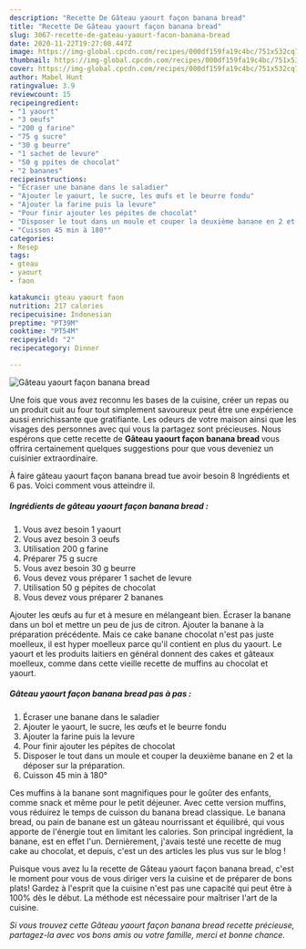 ```yaml
---
description: "Recette De Gâteau yaourt façon banana bread"
title: "Recette De Gâteau yaourt façon banana bread"
slug: 3067-recette-de-gateau-yaourt-facon-banana-bread
date: 2020-11-22T19:27:08.447Z
image: https://img-global.cpcdn.com/recipes/000df159fa19c4bc/751x532cq70/gateau-yaourt-facon-banana-bread-photo-principale-de-la-recette.jpg
thumbnail: https://img-global.cpcdn.com/recipes/000df159fa19c4bc/751x532cq70/gateau-yaourt-facon-banana-bread-photo-principale-de-la-recette.jpg
cover: https://img-global.cpcdn.com/recipes/000df159fa19c4bc/751x532cq70/gateau-yaourt-facon-banana-bread-photo-principale-de-la-recette.jpg
author: Mabel Hunt
ratingvalue: 3.9
reviewcount: 15
recipeingredient:
- "1 yaourt"
- "3 oeufs"
- "200 g farine"
- "75 g sucre"
- "30 g beurre"
- "1 sachet de levure"
- "50 g ppites de chocolat"
- "2 bananes"
recipeinstructions:
- "Écraser une banane dans le saladier"
- "Ajouter le yaourt, le sucre, les œufs et le beurre fondu"
- "Ajouter la farine puis la levure"
- "Pour finir ajouter les pépites de chocolat"
- "Disposer le tout dans un moule et couper la deuxième banane en 2 et la déposer sur la préparation."
- "Cuisson 45 min à 180°"
categories:
- Resep
tags:
- gteau
- yaourt
- faon

katakunci: gteau yaourt faon 
nutrition: 217 calories
recipecuisine: Indonesian
preptime: "PT39M"
cooktime: "PT54M"
recipeyield: "2"
recipecategory: Dinner

---
```



![Gâteau yaourt façon banana bread](https://img-global.cpcdn.com/recipes/000df159fa19c4bc/751x532cq70/gateau-yaourt-facon-banana-bread-photo-principale-de-la-recette.jpg)

Une fois que vous avez reconnu les bases de la cuisine, créer un repas ou un produit cuit au four tout simplement savoureux peut être une expérience aussi enrichissante que gratifiante. Les odeurs de votre maison ainsi que les visages des personnes avec qui vous la partagez sont précieuses. Nous espérons que cette recette de <strong> Gâteau yaourt façon banana bread </strong> vous offrira certainement quelques suggestions pour que vous deveniez un cuisinier extraordinaire.

<!--inarticleads1-->

À faire gâteau yaourt façon banana bread tue avoir besoin 8 Ingrédients et 6 pas. Voici comment vous atteindre il.

##### Ingrédients de gâteau yaourt façon banana bread :

1. Vous avez besoin 1 yaourt
1. Vous avez besoin 3 oeufs
1. Utilisation 200 g farine
1. Préparer 75 g sucre
1. Vous avez besoin 30 g beurre
1. Vous devez vous préparer 1 sachet de levure
1. Utilisation 50 g pépites de chocolat
1. Vous devez vous préparer 2 bananes


Ajouter les œufs au fur et à mesure en mélangeant bien. Écraser la banane dans un bol et mettre un peu de jus de citron. Ajouter la banane à la préparation précédente. Mais ce cake banane chocolat n&#39;est pas juste moelleux, il est hyper moelleux parce qu&#39;il contient en plus du yaourt. Le yaourt et les produits laitiers en général donnent des cakes et gâteaux moelleux, comme dans cette vieille recette de muffins au chocolat et yaourt. 

<!--inarticleads2-->

##### Gâteau yaourt façon banana bread pas à pas :

1. Écraser une banane dans le saladier
1. Ajouter le yaourt, le sucre, les œufs et le beurre fondu
1. Ajouter la farine puis la levure
1. Pour finir ajouter les pépites de chocolat
1. Disposer le tout dans un moule et couper la deuxième banane en 2 et la déposer sur la préparation.
1. Cuisson 45 min à 180°


Ces muffins à la banane sont magnifiques pour le goûter des enfants, comme snack et même pour le petit déjeuner. Avec cette version muffins, vous réduirez le temps de cuisson du banana bread classique. Le banana bread, ou pain de banane est un gâteau nourrissant et équilibré, qui vous apporte de l&#39;énergie tout en limitant les calories. Son principal ingrédient, la banane, est en effet l&#39;un. Dernièrement, j&#39;avais testé une recette de mug cake au chocolat, et depuis, c&#39;est un des articles les plus vus sur le blog ! 

<!--inarticleads1-->

<p>
Puisque vous avez lu la recette de Gâteau yaourt façon banana bread, c'est le moment pour vous de vous diriger vers la cuisine et de préparer de bons plats! Gardez à l'esprit que la cuisine n'est pas une capacité qui peut être à 100% dès le début. La méthode est nécessaire pour maîtriser l'art de la cuisine.
</p>

<p>
<i>Si vous trouvez cette Gâteau yaourt façon banana bread recette précieuse, partagez-la avec vos bons amis ou votre famille, merci et bonne chance.</i>
</p>
